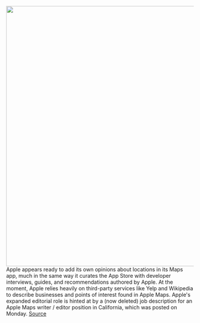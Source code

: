<img src='https://cdn.vox-cdn.com/thumbor/8JGhPzq3Xq0k-vJoYIwsCcbyHJg=/0x0:2436x1125/1200x800/filters:focal(454x401:842x789)/cdn.vox-cdn.com/uploads/chorus_image/image/66439178/IMG_2156.0.jpg' width='700px' /><br/>
Apple appears ready to add its own opinions about locations in its Maps app, much in the same way it curates the App Store with developer interviews, guides, and recommendations authored by Apple. At the moment, Apple relies heavily on third-party services like Yelp and Wikipedia to describe businesses and points of interest found in Apple Maps. Apple's expanded editorial role is hinted at by a (now deleted) job description for an Apple Maps writer / editor position in California, which was posted on Monday.
<a href='https://www.theverge.com/2020/3/4/21164355/apple-travel-recommendations-maps-app'> Source <a/>